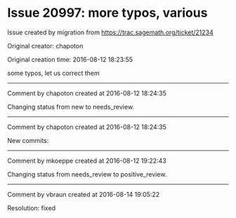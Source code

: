 # Issue 20997: more typos, various

Issue created by migration from https://trac.sagemath.org/ticket/21234

Original creator: chapoton

Original creation time: 2016-08-12 18:23:55

some typos, let us correct them


---

Comment by chapoton created at 2016-08-12 18:24:35

Changing status from new to needs_review.


---

Comment by chapoton created at 2016-08-12 18:24:35

New commits:


---

Comment by mkoeppe created at 2016-08-12 19:22:43

Changing status from needs_review to positive_review.


---

Comment by vbraun created at 2016-08-14 19:05:22

Resolution: fixed

